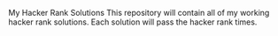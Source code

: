 My Hacker Rank Solutions
This repository will contain all of my working hacker rank solutions.  Each solution will pass the hacker rank times.